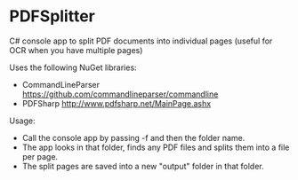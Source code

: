 # PDFSplitter
C# console app to split PDF documents into individual pages (useful for OCR when you have multiple pages)

Uses the following NuGet libraries:
- CommandLineParser https://github.com/commandlineparser/commandline
- PDFSharp http://www.pdfsharp.net/MainPage.ashx

Usage:
- Call the console app by passing -f and then the folder name.
- The app looks in that folder, finds any PDF files and splits them into a file per page.
- The split pages are saved into a new "output" folder in that folder.
